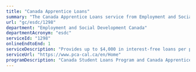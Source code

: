 ```yaml
---
title: "Canada Apprentice Loans"
summary: "The Canada Apprentice Loans service from Employment and Social Development Canada is available end-to-end online, according to the GC Service Inventory."
url: "gc/esdc/1298"
department: "Employment and Social Development Canada"
departmentAcronym: "esdc"
serviceId: "1298"
onlineEndtoEnd: 1
serviceDescription: "Provides up to $4,000 in interest-free loans per period of technical training. The loan can be used to help pay for tuition, tools, equipment and living expenses, to cover forgone wages or to help support your family."
serviceUrl: "https://www.pca-cal.ca/en/Home"
programDescription: "Canada Student Loans Program and Canada Apprentice Loans"
---
```

